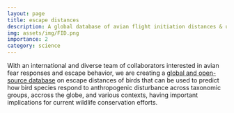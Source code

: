 ```yaml
---
layout: page
title: escape distances
description: A global database of avian flight initiation distances & understanding their drivers.
img: assets/img/FID.png
importance: 2
category: science
---
```


With an international and diverse team of collaborators interested in avian fear responses and escape behavior, we are creating a [global and open-source database](https://sites.lifesci.ucla.edu/avian-flight-initiation-distances/) on escape distances of birds that can be used to predict how bird species  respond to anthropogenic disturbance across taxonomic groups, accross the globe, and various contexts, having important implications for current wildlife conservation efforts.